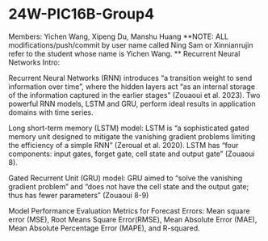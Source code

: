 
# 24W-PIC16B-Group4
Members: Yichen Wang, Xipeng Du, Manshu Huang
**NOTE: ALL modifications/push/commit by user name called Ning Sam or Xinnianrujin refer to the student whose name is Yichen Wang. **
Recurrent Neural Networks Intro:

Recurrent Neural Networks (RNN) introduces “a transition weight to send information over time”, where the hidden layers act “as an internal storage of the information captured in the earlier stages” (Zouaoui et al. 2023). Two powerful RNN models, LSTM and GRU, perform ideal results in application domains with time series.

Long short-term memory (LSTM) model:
LSTM is “a sophisticated gated memory unit designed to mitigate the vanishing gradient problems limiting the efficiency of a simple RNN” (Zeroual et al. 2020). LSTM has “four components: input gates, forget gate, cell state and output gate” (Zouaoui 8).

Gated Recurrent Unit (GRU) model:
GRU aimed to “solve the vanishing gradient problem” and “does not have the cell state and the output gate; thus has fewer parameters” (Zouaoui 8-9)

Model Performance Evaluation Metrics for Forecast Errors:
Mean square error (MSE), Root Means Square Error(RMSE), Mean Absolute Error (MAE), Mean Absolute Percentage Error (MAPE), and R-squared.


